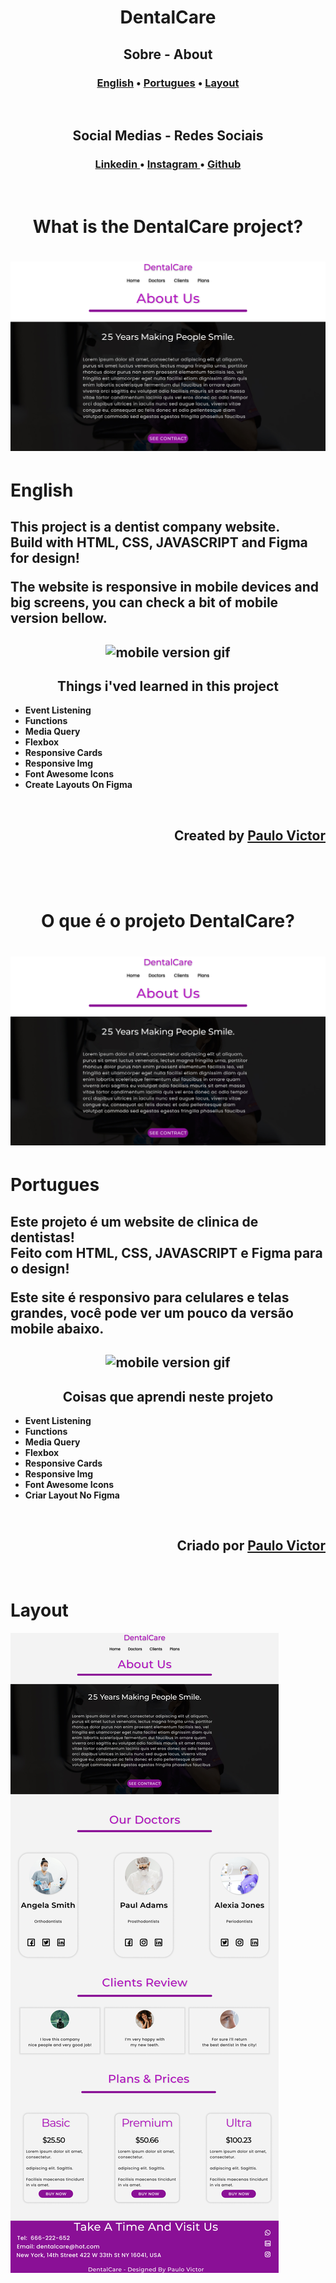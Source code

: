 <h1 align="center">DentalCare</h1>

<h2 align="center">Sobre - About</h2>

<h3 align="center">

[English](#english) • [Portugues](#portugues) • [Layout](#layout)
</h3>

<br>

<h2 align="center">Social Medias - Redes Sociais<br> </h2>

<h3 align="center"><a href="https://www.linkedin.com/in/paulovictorpbi/">
Linkedin 
</a> •
<a href="https://www.instagram.com/paulopbi_/">
Instagram 
</a> •
<a href="https://github.com/Paulpbi">
Github
</a> 
</h3>

<br>

<h1 align="center">What is the DentalCare project?</h1>

<h1 align="center">
    <img alt="Projeto Gif" title="Gif" src="./assets/HomePage.jpg">
</h1>

 # English

<h2 align="left"> 

This project is a dentist company website. <br>
Build with **HTML**, **CSS**, **JAVASCRIPT** and **Figma** for design!

The website is responsive in mobile devices and big screens, you can check a bit of mobile version bellow.
</h2>

<h2 align="center">
<img alt="mobile version gif" src="assets/DentalCare.gif">
</h2>

<h2 align="center">Things i'ved learned in this project</h2>

- **Event Listening**
- **Functions**
- **Media Query**
- **Flexbox**
- **Responsive Cards**
- **Responsive Img**
- **Font Awesome Icons**
- **Create Layouts On Figma**
<br>

<h2 align="right">Created by <a href="https://www.instagram.com/paulopbi_/">Paulo Victor</a></h2>

<br><br><br>

<h1 align="center">O que é o projeto DentalCare?</h1>

<h1 align="center">
    <img alt="Projeto Gif" title="Gif" src="./assets/HomePage.jpg">
</h1>

# Portugues

<h2 align="left"> 

Este projeto é um website de clinica de dentistas! <br>
Feito com **HTML**, **CSS**, **JAVASCRIPT** e **Figma** para o design!

Este site é responsivo para celulares e telas grandes, você pode ver um pouco da versão mobile abaixo.
</h2>

<h2 align="center">
<img alt="mobile version gif" src="assets/DentalCare.gif">
</h2>

<h2 align="center">Coisas que aprendi neste projeto</h2>

- **Event Listening**
- **Functions**
- **Media Query**
- **Flexbox**
- **Responsive Cards**
- **Responsive Img**
- **Font Awesome Icons**
- **Criar Layout No Figma**
<br>

<h2 align="right">Criado por <a href="https://www.instagram.com/paulopbi_/">Paulo Victor</a></h2>
<br>

# Layout

<img src="assets/DentalCare_Desktop.jpg">

